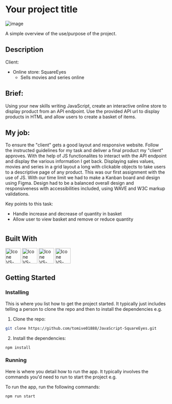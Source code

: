 # Your project title

![image](https://github.com/user-attachments/assets/a9e67770-7a0a-4a67-82da-185501b5e170)

A simple overview of the use/purpose of the project.

## Description

Client:
- Online store: SquareEyes
  - Sells movies and series online
 
## Brief:
Using your new skills writing JavaScript, create an interactive online store to display product from an API endpoint. Use the provided API url to display products in HTML and allow users to create a basket of items.

## My job:
To ensure the "client" gets a good layout and responsive website. Follow the instructed guidelines for my task and deliver a final product my "client" approves. With the help of JS functionalites to interact with the API endpoint and display the various information I get back. Displaying sales values, movies and series in a grid layout a long with clickable objects to take users to a descriptive page of any product.
This was our first assignment with the use of JS. With our time limit we had to make a Kanban board and design using Figma. Design had to be a balanced overall design and responsiveness with accessibilities included, using WAVE and W3C markup validations.

Key points to this task:
- Handle increase and decrease of quantity in basket
- Allow user to view basket and remove or reduce quantity

#

## Built With
[<img title="Figma" height="48px" width="48px" alt="Icone VS-Code" src="https://skillicons.dev/icons?i=figma"/>](https://www.figma.com/)
[<img title="HTML" height="48px" width="48px" alt="Icone VS-Code" src="https://skillicons.dev/icons?i=html"/>](https://developer.mozilla.org/en-US/docs/Web/HTML)
[<img title="CSS" height="48px" width="48px" alt="Icone VS-Code" src="https://skillicons.dev/icons?i=css"/>](https://developer.mozilla.org/en-US/docs/Web/CSS)
[<img title="JavaScript" height="48px" width="48px" alt="Icone VS-Code" src="https://skillicons.dev/icons?i=js"/>](https://developer.mozilla.org/en-US/docs/Web/JavaScript)

## Getting Started

### Installing

This is where you list how to get the project started. It typically just includes telling a person to clone the repo and then to install the dependencies e.g.

1. Clone the repo:

```bash
git clone https://github.com/tomive01888/JavaScript-SquareEyes.git
```

2. Install the dependencies:

```
npm install
```

### Running

Here is where you detail how to run the app. It typically involves the commands you'd need to run to start the project e.g.

To run the app, run the following commands:

```bash
npm run start
```
#
